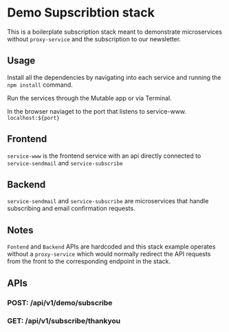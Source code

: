 Demo Supscribtion stack
===

This is a boilerplate subscription stack meant to demonstrate microservices without `proxy-service` and the subscription to our newsletter.

## Usage
Install all the dependencies by navigating into each service and running the `npm install` command.

Run the services through the Mutable app or via Terminal.

In the browser naviaget to the port that listens to service-www. `localhost:${port}`

## Frontend
`service-www` is the frontend service with an api directly connected to `service-sendmail` and `service-subscribe`

## Backend
`service-sendmail` and `service-subscribe` are microservices that handle subscribing and email confirmation requests.

## Notes
`Fontend` and `Backend` APIs are hardcoded and this stack example operates without a `proxy-service` which would normally redirect the API requests from the front to the corresponding endpoint in the stack.


APIs
---

### POST: /api/v1/demo/subscribe

### GET: /api/v1/subscribe/thankyou

